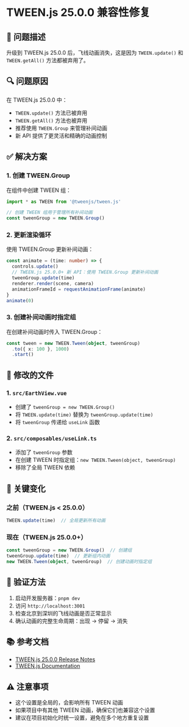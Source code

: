 # TWEEN.js 25.0.0 兼容性修复

## 🚨 问题描述

升级到 TWEEN.js 25.0.0 后，飞线动画消失，这是因为 `TWEEN.update()` 和 `TWEEN.getAll()` 方法都被弃用了。

## 🔍 问题原因

在 TWEEN.js 25.0.0 中：
- `TWEEN.update()` 方法已被弃用
- `TWEEN.getAll()` 方法也被弃用
- 推荐使用 `TWEEN.Group` 来管理补间动画
- 新 API 提供了更灵活和精确的动画控制

## ✅ 解决方案

### 1. 创建 TWEEN.Group

在组件中创建 TWEEN 组：

```typescript
import * as TWEEN from '@tweenjs/tween.js'

// 创建 TWEEN 组用于管理所有补间动画
const tweenGroup = new TWEEN.Group()
```

### 2. 更新渲染循环

使用 TWEEN.Group 更新补间动画：

```typescript
const animate = (time: number) => {
  controls.update()
  // TWEEN.js 25.0.0+ 新 API：使用 TWEEN.Group 更新补间动画
  tweenGroup.update(time)
  renderer.render(scene, camera)
  animationFrameId = requestAnimationFrame(animate)
}
animate(0)
```

### 3. 创建补间动画时指定组

在创建补间动画时传入 TWEEN.Group：

```typescript
const tween = new TWEEN.Tween(object, tweenGroup)
  .to({ x: 100 }, 1000)
  .start()
```

## 📁 修改的文件

### 1. `src/EarthView.vue`
- 创建了 `tweenGroup = new TWEEN.Group()`
- 将 `TWEEN.update(time)` 替换为 `tweenGroup.update(time)`
- 将 `tweenGroup` 传递给 `useLink` 函数

### 2. `src/composables/useLink.ts`
- 添加了 `tweenGroup` 参数
- 在创建 TWEEN 时指定组：`new TWEEN.Tween(object, tweenGroup)`
- 移除了全局 TWEEN 依赖

## 🎯 关键变化

### 之前（TWEEN.js < 25.0.0）
```typescript
TWEEN.update(time)  // 全局更新所有动画
```

### 现在（TWEEN.js 25.0.0+）
```typescript
const tweenGroup = new TWEEN.Group()  // 创建组
tweenGroup.update(time)  // 更新组内动画
new TWEEN.Tween(object, tweenGroup)  // 创建动画时指定组
```

## 🔧 验证方法

1. 启动开发服务器：`pnpm dev`
2. 访问 `http://localhost:3001`
3. 检查北京到深圳的飞线动画是否正常显示
4. 确认动画的完整生命周期：出现 → 停留 → 消失

## 📚 参考文档

- [TWEEN.js 25.0.0 Release Notes](https://github.com/tweenjs/tween.js/releases)
- [TWEEN.js Documentation](https://github.com/tweenjs/tween.js)

## ⚠️ 注意事项

- 这个设置是全局的，会影响所有 TWEEN 动画
- 如果项目中有其他 TWEEN 动画，确保它们也兼容这个设置
- 建议在项目初始化时统一设置，避免在多个地方重复设置
